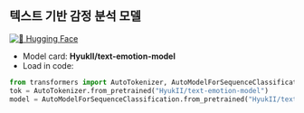 ## 텍스트 기반 감정 분석 모델

[![🤗 Hugging Face](https://img.shields.io/badge/HuggingFace-Model-yellow)](https://huggingface.co/HyukII/text-emotion-model)

- Model card: **HyukII/text-emotion-model**
- Load in code:
```python
from transformers import AutoTokenizer, AutoModelForSequenceClassification
tok = AutoTokenizer.from_pretrained("HyukII/text-emotion-model")
model = AutoModelForSequenceClassification.from_pretrained("HyukII/text-emotion-model").eval()

